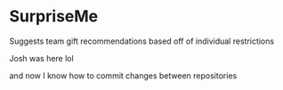 # SurpriseMe
Suggests team gift recommendations based off of individual restrictions

Josh was here lol

and now I know how to commit changes between repositories

